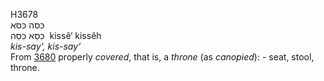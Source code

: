 <body>
  <p>H3678<br>  כּסּה    כּסּא  <br> כִּסֵּא  כִּסֵּה  ‎  kissê‘  kissêh  <br><i>kis-say‘,</i> <i>kis-say‘ </i><br>From <a href="h3680.htm">3680</a>  properly <i>covered</i>, that is, a <i>throne</i> (as <i>canopied</i>): - seat, stool, throne.<br></p>
 </body>